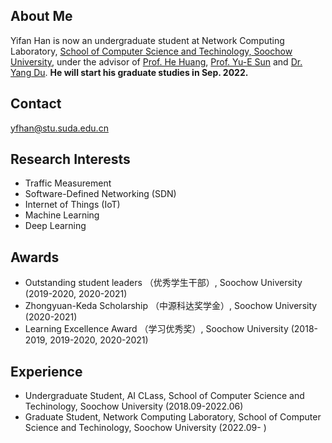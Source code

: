 ## About Me

Yifan Han is now an undergraduate student at Network Computing Laboratory, [School of Computer Science and Techinology, Soochow University](http://scst.suda.edu.cn/main.htm), under the advisor of [Prof. He Huang](http://home.ustc.edu.cn/~huang83/), [Prof. Yu-E Sun](http://web.suda.edu.cn/sunye12/) and [Dr. Yang Du](http://web.suda.edu.cn/dy/). **He will start his graduate studies in Sep. 2022.** 

## Contact

yfhan@stu.suda.edu.cn

## Research Interests

- Traffic Measurement
- Software-Defined Networking (SDN)
- Internet of Things (IoT)
- Machine Learning
- Deep Learning

## Awards

- Outstanding student leaders （优秀学生干部）, Soochow University (2019-2020, 2020-2021)
- Zhongyuan-Keda Scholarship （中源科达奖学金）, Soochow University (2020-2021)
- Learning Excellence Award （学习优秀奖）, Soochow University (2018-2019, 2019-2020, 2020-2021)

## Experience

- Undergraduate Student, AI CLass, School of Computer Science and Techinology, Soochow University (2018.09-2022.06)
- Graduate Student, Network Computing Laboratory, School of Computer Science and Techinology, Soochow University (2022.09- )

